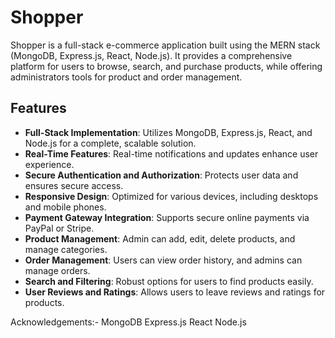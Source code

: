# Shopper

Shopper is a full-stack e-commerce application built using the MERN stack (MongoDB, Express.js, React, Node.js). It provides a comprehensive platform for users to browse, search, and purchase products, while offering administrators tools for product and order management.

## Features


- **Full-Stack Implementation**: Utilizes MongoDB, Express.js, React, and Node.js for a complete, scalable solution.
- **Real-Time Features**: Real-time notifications and updates enhance user experience.
- **Secure Authentication and Authorization**: Protects user data and ensures secure access.
- **Responsive Design**: Optimized for various devices, including desktops and mobile phones.
- **Payment Gateway Integration**: Supports secure online payments via PayPal or Stripe.
- **Product Management**: Admin can add, edit, delete products, and manage categories.
- **Order Management**: Users can view order history, and admins can manage orders.
- **Search and Filtering**: Robust options for users to find products easily.
- **User Reviews and Ratings**: Allows users to leave reviews and ratings for products.





Acknowledgements:- 
MongoDB
Express.js
React
Node.js
